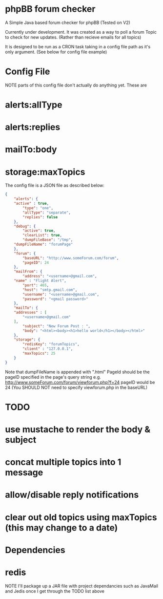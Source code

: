 phpBB forum checker
===================

A Simple Java based forum checker for phpBB (Tested on V2)

Currently under development. It was created as a way to poll a forum Topic to check for new updates. (Rather than recieve emails for all topics)

It is designed to be run as a CRON task taking in a config file path as it's only argument. (See below for config file example)


Config File
==================
NOTE parts of this config file don't actually do anything yet. These are
# alerts:allType
# alerts:replies
# mailTo:body
# storage:maxTopics

The config file is a JSON file as described below:


```json
{
    "alerts": {
	"active" : true,
        "type": "one",
        "allType": "separate",
        "replies": false
    },
    "debug": {
        "active": true,
        "clearList": true,
        "dumpFileBase": "/tmp",
	"dumpFileName": "forumPage"
    },
    "forum": {
        "baseURL": "http://www.someForum.com/forum",
        "pageID": 24
    },
    "mailFrom": {
        "address": "<username>@gmail.com",
	"name" : "Flight Alert",
        "port": 465,
        "host": "smtp.gmail.com",
        "username": "<username>@gmail.com",
        "password": "<gmail password>"
    },
    "mailTo": {
	"addresses" : [
		"<username>@gmail.com"
	],
        "subject": "New Forum Post : ",
        "body": "<html><body><h1>hello world</h1></body></html>"
    },
    "storage": {
        "redisKey": "forumTopics",
        "client" : "127.0.0.1",
        "maxTopics": 25
    }
}

```

Note that dumpFileName is appended with ".html"
PageId should be the pageID specified in the page's query string e.g. http://www.someForum.com/forum/viewforum.php?f=24 pageID would be 24
(You SHOULD NOT need to specify viewforum.php in the baseURL)


TODO
==================
# use mustache to render the body & subject
# concat multiple topics into 1 message
# allow/disable reply notifications
# clear out old topics using maxTopics (this may change to a date)


Dependencies
==================
# redis

NOTE I'll package up a JAR file with project dependancies such as JavaMail and Jedis once I get through the TODO list above
